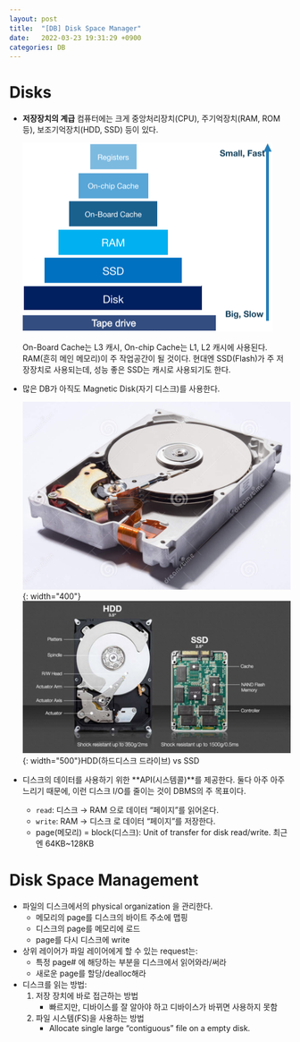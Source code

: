 ```yaml
---
layout: post
title:  "[DB] Disk Space Manager"
date:   2022-03-23 19:31:29 +0900
categories: DB
---
```


# Disks

- **저장장치의 계급**
컴퓨터에는 크게 중앙처리장치(CPU), 주기억장치(RAM, ROM 등), 보조기억장치(HDD, SSD) 등이 있다.

    ![Untitled](/public/img/DB/Lec05/Untitled.png)
    
    On-Board Cache는 L3 캐시, 
    On-chip Cache는 L1, L2 캐시에 사용된다. 
    RAM(흔히 메인 메모리)이 주 작업공간이 될 것이다. 
    현대엔 SSD(Flash)가 주 저장장치로 사용되는데, 성능 좋은 SSD는 캐시로 사용되기도 한다. 
    
- 많은 DB가 아직도 Magnetic Disk(자기 디스크)를 사용한다.
    
    ![Untitled](/public/img/DB/Lec05/Untitled%201.png){: width="400"}
    ![Untitled](/public/img/DB/Lec05/Untitled%202.png){: width="500"}HDD(하드디스크 드라이브) vs SSD
    
- 디스크의 데이터를 사용하기 위한 **API(시스템콜)**를 제공한다. 둘다 아주 아주 느리기 때문에, 이런 디스크 I/O를 줄이는 것이 DBMS의 주 목표이다. 
    - `read`: 디스크 → RAM 으로 데이터 “페이지”를 읽어온다.
    - `write`: RAM → 디스크 로 데이터 “페이지”를 저장한다. 
    - page(메모리) = block(디스크): Unit of transfer for disk read/write. 최근엔 64KB~128KB


# Disk Space Management

- 파일의 디스크에서의 physical organization 을 관리한다.
    - 메모리의 page를 디스크의 바이트 주소에 맵핑
    - 디스크의 page를 메모리에 로드
    - page를 다시 디스크에 write
- 상위 레이어가 파일 레이어에게 할 수 있는 request는:
    - 특정 page# 에 해당하는 부분을 디스크에서 읽어와라/써라
    - 새로운 page를 할당/dealloc해라
- 디스크를 읽는 방법:
    1. 저장 장치에 바로 접근하는 방법
        - 빠르지만, 디바이스를 잘 알아야 하고 디바이스가 바뀌면 사용하지 못함
    2. 파일 시스템(FS)을 사용하는 방법
        - Allocate single large “contiguous” file on a empty disk.
